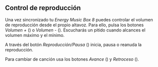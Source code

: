 ## Control de reproducción

Una vez sincronizado tu *Energy Music Box 8* puedes controlar el volumen de reproducción desde el propio altavoz. Para ello, pulsa los botones *Volumen +* () o *Volumen -* (). Escucharás un pitido cuando alcances el volumen máximo y el mínimo.

A través del botón *Reproducción/Pausa* () inicia, pausa o reanuda la reproducción.

Para cambiar de canción usa los botones *Avance* () y *Retroceso* ().

